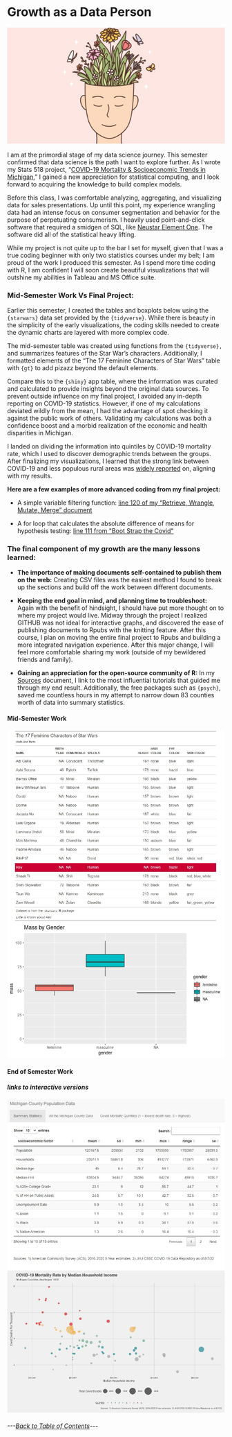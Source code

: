 # Growth as a Data Person #
![growth.jpg](https://github.com/BrookemWalters/BrookemWalters-Portfolio/blob/main/Images/growth.jpg?raw=true)

I am at the primordial stage of my data science journey. This semester confirmed that data science is the path I want to explore further. As I wrote my Stats 518 project, “[COVID-19 Mortality & Socioeconomic Trends in Michigan](https://github.com/BrookemWalters/BrookemWalters-Portfolio/blob/main/Stats%20518%20Final%20Project/Summary%20of%20Findings.md#covid-19-mortality--socioeconomic-trends-in-michigan),” I gained a new appreciation for statistical computing, and I look forward to acquiring the knowledge to build complex models. 


Before this class, I was comfortable analyzing, aggregating, and visualizing data for sales presentations. Up until this point, my experience wrangling data had an intense focus on consumer segmentation and behavior for the purpose of perpetuating consumerism. I heavily used point-and-click software that required a smidgen of SQL, like [Neustar Element One](https://www.home.neustar/resources/videos/elementone_demo). The software did all of the statistical heavy lifting. 

While my project is not quite up to the bar I set for myself, given that I was a true coding beginner with only two statistics courses under my belt; I am proud of the work I produced this semester. As I spend more time coding with R, I am confident I will soon create beautiful visualizations that will outshine my abilities in Tableau and MS Office suite.

### Mid-Semester Work Vs Final Project:
Earlier this semester, I created the tables and boxplots below using the `{starwars}` data set provided by the `{tidyverse}`. While there is beauty in the simplicity of the early visualizations, the coding skills needed to create the dynamic charts are layered with more complex code.

The mid-semester table was created using functions from the `{tidyverse},` and summarizes features of the Star War’s characters. Additionally, I formatted elements of the “The 17 Feminine Characters of Star Wars” table with `{gt}` to add pizazz beyond the default elements.  

Compare this to the `{shiny}` app table, where the information was curated and calculated to provide insights beyond the original data sources.  To prevent outside influence on my final project, I avoided any in-depth reporting on COVID-19 statistics. However, if one of my calculations deviated wildly from the mean, I had the advantage of spot checking it against the public work of others. Validating my calculations was both a confidence boost and a morbid realization of the economic and health disparities in Michigan.

I landed on dividing the information into quintiles by COVID-19 mortality rate, which I used to discover demographic trends between the groups. After finalizing my visualizations, I learned that the strong link between COVID-19 and less populous rural areas was [widely reported](https://www.cidrap.umn.edu/news-perspective/2021/09/rural-americans-more-likely-die-covid-19) on, aligning with my results.



**Here are a few examples of more advanced coding from my final project:**


- A simple variable filtering function: [line 120 of my “Retrieve, Wrangle, Mutate, Merge” document](https://github.com/BrookemWalters/BrookemWalters-Portfolio/blob/main/Stats%20518%20Final%20Project/exploring%20the%20data/Retrieve%2C%20Wrangle%2C%20Mutate%2C%20Merge.RMD)


-  A for loop that calculates the absolute difference of means for hypothesis testing: [line 111 from "Boot Strap the Covid"](https://github.com/BrookemWalters/BrookemWalters-Portfolio/blob/main/Stats%20518%20Final%20Project/Bootstrapping/Covid_Census_Boots.Rmd)


### The final component of my growth are the many lessons learned:


-	**The importance of making documents self-contained to publish them on the web:** Creating CSV files was the easiest method I found to break up the sections and build off the work between different documents.

-	**Keeping the end goal in mind, and planning time to troubleshoot:** Again with the benefit of hindsight, I should have put more thought on to where my project would live. Midway through the project I realized GITHUB was not ideal for interactive graphs, and discovered the ease of publishing documents to Rpubs with the knitting feature. After this course, I plan on moving the entire final project to Rpubs and building a more integrated navigation experience. After this major change, I will feel more comfortable sharing my work (outside of my bewildered friends and family). 

-	**Gaining an appreciation for the open-source community of R:** In my [Sources](https://github.com/BrookemWalters/BrookemWalters-Portfolio/blob/main/Stats%20518%20Final%20Project/Sources/sources.md#sources) document, I link to the most influential tutorials that guided me through my end result. Additionally, the free packages such as `{psych}`, saved me countless hours in my attempt to narrow down 83 counties worth of data into summary statistics. 


#### **Mid-Semester Work**
![The 17 Feminine Characters of Starwars.jpg](https://github.com/BrookemWalters/BrookemWalters-Portfolio/blob/main/Misc%20Artifacts/The%2017%20Feminie%20Characters%20of%20Starwars.jpg?raw=true)
![Box Plot by Weight](https://github.com/BrookemWalters/BrookemWalters-Portfolio/blob/main/Misc%20Artifacts/Mass%20and%20Gender%20Box%20Plots.jpg?raw=true)



#### **End of Semester Work**
#### *links to interactive versions*
[![Dynamic Tables](https://github.com/BrookemWalters/BrookemWalters-Portfolio/blob/main/Stats%20518%20Final%20Project/Plots/Table%20Screenshot.jpg?raw=true)](https://073308-brooke.shinyapps.io/MIShiny/)
[![Dynamic Scatter Plot](https://github.com/BrookemWalters/BrookemWalters-Portfolio/blob/main/Stats%20518%20Final%20Project/Plots/income_sp.jpeg?raw=true)](https://rpubs.com/ekoorb03/plots_income)


###### ---[Back to Table of Contents](https://github.com/BrookemWalters/BrookemWalters-Portfolio/blob/main/README.md)---

